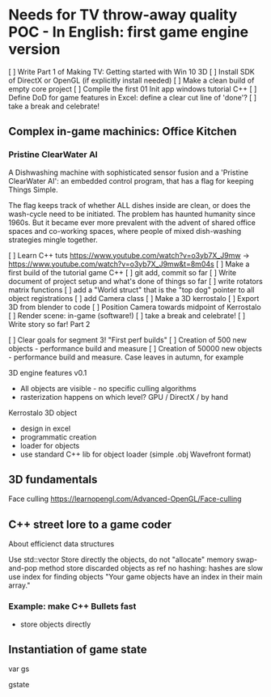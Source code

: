 # Needs for TV throw-away quality POC - In English: first game engine version

[ ] Write Part 1 of Making TV: Getting started with Win 10 3D
[ ] Install SDK of DirectX or OpenGL (if explicitly install needed)
[ ] Make a clean build of empty core project
[ ] Compile the first 01 Init app windows tutorial C++
[ ] Define DoD for game features in Excel: define a clear cut line of 'done'?
[ ] take a break and celebrate!


## Complex in-game machinics: Office Kitchen

### Pristine ClearWater AI 

A Dishwashing machine with sophisticated sensor fusion and 
a 'Pristine ClearWater AI': an embedded control program, 
that has a flag for keeping Things Simple. 

The flag keeps track of whether ALL dishes inside are clean,
or does the wash-cycle need to be initiated. The problem
has haunted humanity since 1960s. But it became ever more prevalent
with the advent of shared office spaces and co-working spaces,
where people of mixed dish-washing strategies mingle together.


[ ] Learn C++ tuts https://www.youtube.com/watch?v=o3yb7X_J9mw
    -> https://www.youtube.com/watch?v=o3yb7X_J9mw&t=8m04s
[ ] Make a first build of the tutorial game C++
[ ] git add, commit so far
[ ] Write document of project setup and what's done of things so far
[ ] write rotators matrix functions
[ ] add a "World struct" that is the "top dog" pointer to all object registrations
[ ] add Camera class
[ ] Make a 3D kerrostalo
[ ] Export 3D from blender to code
[ ] Position Camera towards midpoint of Kerrostalo
[ ] Render scene: in-game (software!)
[ ] take a break and celebrate!
[ ] Write story so far! Part 2

[ ] Clear goals for segment 3! "First perf builds"
[ ] Creation of 500 new objects - performance build and measure 
[ ] Creation of 50000 new objects - performance build and measure. Case leaves in autumn, for example

3D engine features v0.1
* All objects are visible - no specific culling algorithms
* rasterization happens on which level? GPU / DirectX / by hand

Kerrostalo 3D object
- design in excel 
- programmatic creation
- loader for objects
- use standard C++ lib for object loader (simple .obj Wavefront format)

## 3D fundamentals

Face culling 
https://learnopengl.com/Advanced-OpenGL/Face-culling

## C++ street lore to a game coder

About efficienct data structures

Use std::vector
Store directly the objects, do not "allocate" memory
swap-and-pop method
store discarded objects as ref
no hashing: hashes are slow
use index for finding objects
"Your game objects have an index in their main array."

### Example: make C++ Bullets fast

- store objects directly


## Instantiation of game state

var gs 

gstate 

